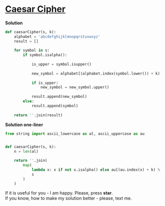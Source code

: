 # [Caesar Cipher](https://www.hackerrank.com/challenges/caesar-cipher-1)

**Solution**
```python
def caesarCipher(s, k):
    alphabet = 'abcdefghijklmnopqrstuvwxyz'
    result = []
    
    for symbol in s:
        if symbol.isalpha():
            
            is_upper = symbol.isupper()
            
            new_symbol = alphabet[(alphabet.index(symbol.lower()) + k) % len(alphabet)]
            
            if is_upper:
                new_symbol = new_symbol.upper()
            
            result.append(new_symbol)
        else:
            result.append(symbol)
    
    return ''.join(result)
```

**Solution one-liner**
```python
from string import ascii_lowercase as al, ascii_uppercase as au


def caesarCipher(s, k):
    n = len(al)

    return ''.join(
        map(
            lambda x: x if not x.isalpha() else au[(au.index(x) + k) % n] if x.isupper() else al[(al.index(x) + k) % n],
            s
        )
    )
```

If it is useful for you - I am happy. Please, press **star**.
<br>
If you know, how to make my solution better - please, text me.
